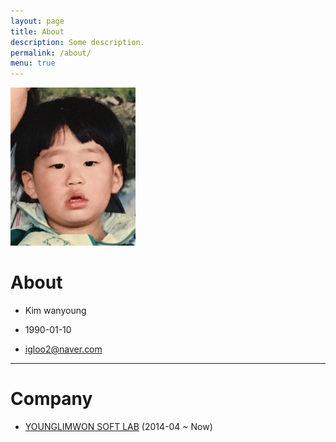 ```yaml
---
layout: page
title: About
description: Some description.
permalink: /about/
menu: true
---
```


<img class="img-rounded" src="/assets/img/profile2.jpeg" alt="Kim wanyoung" width="200">

# About

* Kim wanyoung

* 1990-01-10

* [igloo2@naver.com](mailto:igloo2@naver.com)

---

# Company

* [YOUNGLIMWON SOFT LAB](https://www.ksystem.co.kr) (2014-04 ~ Now)
